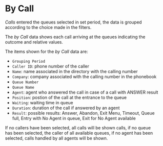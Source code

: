 # By Call

*Calls* entered the queues selected in
set period, the data is grouped according to the choice
made in the filters.

The *by Call* data shows each call arriving at the queues
indicating the outcome and relative values.

The items shown for the *by Call* data are:

- `Grouping Period`
- `Caller ID`: phone number of the caller
- `Name`: name associated in the directory with the calling number
- `Company`: company associated with the calling number in the phonebook
- `Queue Number`
- `Queue Name`
- `Agent`: agent who answered the call in case of a call with
ANSWER result
- `Position`: postion of the call at the entrance to the queue
- `Waiting`: waiting time in queue
- `Duration`: duration of the call if answered by an agent
- `Result`: possible results: Answer, Abandon, Exit Menu,
Timeout, Queue full, Entry with No Agent in queue, Exit for
No Agent available

If no callers have been selected, all calls will be shown
calls, if no queue has been selected, the
caller of all available queues, if no agent has been
selected, calls handled by all agents will be shown.
